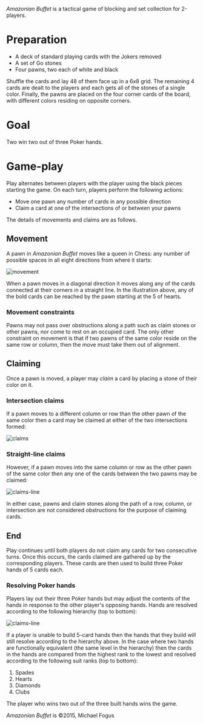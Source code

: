 *Amazonian Buffet* is a tactical game of blocking and set collection for 2-players.

Preparation
===========

 * A deck of standard playing cards with the Jokers removed
 * A set of Go stones
 * Four pawns, two each of white and black

Shuffle the cards and lay 48 of them face up in a 6x8 grid.  The remaining 4 cards are dealt to the players and each gets all of the stones of a single color.  Finally, the pawns are placed on the four corner cards of the board, with different colors residing on opposite corners.

Goal
====

Two win two out of three Poker hands.

Game-play
========

Play alternates between players with the player using the black pieces starting the game.  On each turn, players perform the following actions:

 * Move one pawn any number of cards in any possible direction
 * Claim a card at one of the intersections of or between your pawns

The details of movements and claims are as follows.

Movement
--------

A pawn in *Amazonian Buffet* moves like a queen in Chess: any number of possible spaces in all eight directions from where it starts:

![movement](https://raw.githubusercontent.com/fogus/spiel/master/brettspiel/amazonian-buffet/graphics/movement.png)

When a pawn moves in a diagonal direction it moves along any of the cards connected at their corners in a straight line.  In the illustration above, any of the bold cards can be reached by the pawn starting at the 5 of hearts.

### Movement constraints

Pawns may not pass over obstructions along a path such as claim stones or other pawns, nor come to rest on an occupied card.  The only other constraint on movement is that if two pawns of the same color reside on the same row or column, then the move must take them out of alignment.

Claiming
--------

Once a pawn is moved, a player may *claim* a card by placing a stone of their color on it.

### Intersection claims

If a pawn moves to a different column or row than the other pawn of the same color then a card may be claimed at either of the two intersections formed:

![claims](https://raw.githubusercontent.com/fogus/spiel/master/brettspiel/amazonian-buffet/graphics/claims.png)

### Straight-line claims

However, if a pawn moves into the same column or row as the other pawn of the same color then any one of the cards between the two pawns may be claimed:

![claims-line](https://raw.githubusercontent.com/fogus/spiel/master/brettspiel/amazonian-buffet/graphics/claims-line.png)

In either case, pawns and claim stones along the path of a row, column, or intersection are not considered obstructions for the purpose of claiming cards.

End
----

Play continues until both players do not claim any cards for two consecutive turns.  Once this occurs, the cards claimed are gathered up by the corresponding players.  These cards are then used to build three Poker hands of 5 cards each.

### Resolving Poker hands

Players lay out their three Poker hands but may adjust the contents of the hands in response to the other player's opposing hands.  Hands are resolved according to the following hierarchy (top to bottom):

![claims-line](https://raw.githubusercontent.com/fogus/spiel/master/brettspiel/amazonian-buffet/graphics/hands-rank.png)

If a player is unable to build 5-card hands then the hands that they build will still resolve according to the hierarchy above.  In the case where two hands are functionally equivalent (the same level in the hierarchy) then the cards in the hands are compared from the highest rank to the lowest and resolved according to the following suit ranks (top to bottom):

 1. Spades
 2. Hearts
 3. Diamonds
 4. Clubs

The player who wins two out of the three built hands wins the game.

*Amazonian Buffet* is &copy;2015, Michael Fogus

